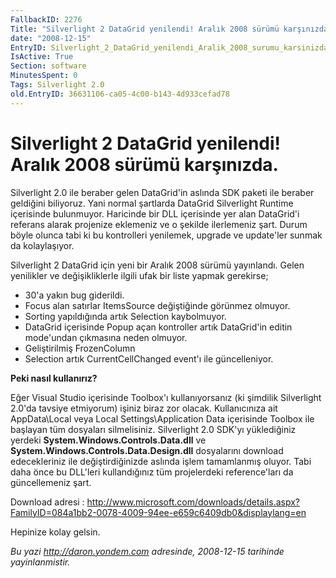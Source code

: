 ```yaml
---
FallbackID: 2276
Title: "Silverlight 2 DataGrid yenilendi! Aralık 2008 sürümü karşınızda."
date: "2008-12-15"
EntryID: Silverlight_2_DataGrid_yenilendi_Aralik_2008_surumu_karsinizda
IsActive: True
Section: software
MinutesSpent: 0
Tags: Silverlight 2.0
old.EntryID: 36631106-ca05-4c00-b143-4d933cefad78
---
```

# Silverlight 2 DataGrid yenilendi! Aralık 2008 sürümü karşınızda.
Silverlight 2.0 ile beraber gelen DataGrid'in aslında SDK paketi ile
beraber geldiğini biliyoruz. Yani normal şartlarda DataGrid Silverlight
Runtime içerisinde bulunmuyor. Haricinde bir DLL içerisinde yer alan
DataGrid'i referans alarak projenize eklemeniz ve o şekilde ilerlemeniz
şart. Durum böyle olunca tabi ki bu kontrolleri yenilemek, upgrade ve
update'ler sunmak da kolaylaşıyor.

Silverlight 2 DataGrid için yeni bir Aralık 2008 sürümü yayınlandı.
Gelen yenilikler ve değişikliklerle ilgili ufak bir liste yapmak
gerekirse;

-   30'a yakın bug giderildi.
-   Focus alan satırlar ItemsSource değiştiğinde görünmez olmuyor.
-   Sorting yapıldığında artık Selection kaybolmuyor.
-   DataGrid içerisinde Popup açan kontroller artık DataGrid'in editin
    mode'undan çıkmasına neden olmuyor.
-   Geliştirilmiş FrozenColumn
-   Selection artık CurrentCellChanged event'ı ile güncelleniyor.

**Peki nasıl kullanırız?**

Eğer Visual Studio içerisinde Toolbox'ı kullanıyorsanız (ki şimdilik
Silverlight 2.0'da tavsiye etmiyorum) işiniz biraz zor olacak.
Kullanıcınıza ait AppData\\Local veya Local Settings\\Application Data
içerisinde Toolbox ile başlayan tüm dosyaları silmelisiniz. Silverlight
2.0 SDK'yı yüklediğiniz yerdeki **System.Windows.Controls.Data.dll** ve
**System.Windows.Controls.Data.Design.dll** dosyalarını download
edecekleriniz ile değiştirdiğinizde aslında işlem tamamlanmış oluyor.
Tabi daha önce bu DLL'leri kullandığınız tüm projelerdeki reference'ları
da güncellemeniz şart.

Download adresi :
<http://www.microsoft.com/downloads/details.aspx?FamilyID=084a1bb2-0078-4009-94ee-e659c6409db0&displaylang=en>

Hepinize kolay gelsin.



*Bu yazi http://daron.yondem.com adresinde, 2008-12-15 tarihinde yayinlanmistir.*
